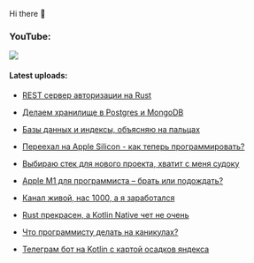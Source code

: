 Hi there 👋

### YouTube:

[![](https://img.shields.io/badge/youtube-Seems%20Nerdy-red?style=plastic&logo=youtube)](https://www.youtube.com/channel/UCA7ymlAF32Up8VKeDVv9uQw)


#### Latest uploads:

- [REST сервер авторизации на Rust](https://www.youtube.com/watch?v=5c4MZkmg7vI)

- [Делаем хранилище в Postgres и MongoDB](https://www.youtube.com/watch?v=FXQSw1BTaOQ)

- [Базы данных и индексы, объясняю на пальцах](https://www.youtube.com/watch?v=thAOuWIxEEw)

- [Переехал на Apple Silicon - как теперь программировать?](https://www.youtube.com/watch?v=ELgfVUqo_oY)

- [Выбираю стек для нового проекта, хватит с меня судоку](https://www.youtube.com/watch?v=v_IACdzmD2U)

- [Apple M1 для программиста – брать или подождать?](https://www.youtube.com/watch?v=ATu3KRHVcxA)

- [Канал живой, нас 1000, а я заработался](https://www.youtube.com/watch?v=_dQGlKgjAUQ)

- [Rust прекрасен, а Kotlin Native чет не очень](https://www.youtube.com/watch?v=SaSvJxdPMVs)

- [Что программисту делать на каникулах?](https://www.youtube.com/watch?v=9Y4kQgl6Aos)

- [Телеграм бот на Kotlin с картой осадков яндекса](https://www.youtube.com/watch?v=VPn-Pvq2bbk)


